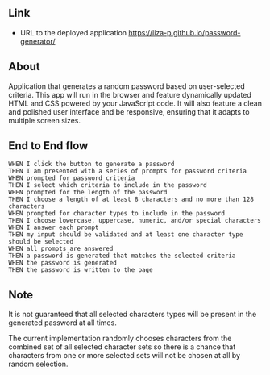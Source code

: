 ## Link 
 
 - URL to the deployed application  https://liza-p.github.io/password-generator/

## About

 Application that generates a random password based on user-selected criteria. This app will run in the browser and feature dynamically updated HTML and CSS powered by your JavaScript code. It will also feature a clean and polished user interface and be responsive, ensuring that it adapts to multiple screen sizes.


## End to End flow

```
WHEN I click the button to generate a password
THEN I am presented with a series of prompts for password criteria
WHEN prompted for password criteria
THEN I select which criteria to include in the password
WHEN prompted for the length of the password
THEN I choose a length of at least 8 characters and no more than 128 characters
WHEN prompted for character types to include in the password
THEN I choose lowercase, uppercase, numeric, and/or special characters
WHEN I answer each prompt
THEN my input should be validated and at least one character type should be selected
WHEN all prompts are answered
THEN a password is generated that matches the selected criteria
WHEN the password is generated
THEN the password is written to the page

```


## Note

It is not guaranteed that all selected characters types will be present in the generated password at all times. 

The current implementation randomly chooses characters from the combined set of all selected character sets so there is a chance that characters from one or more selected sets will not be chosen at all by random selection.

